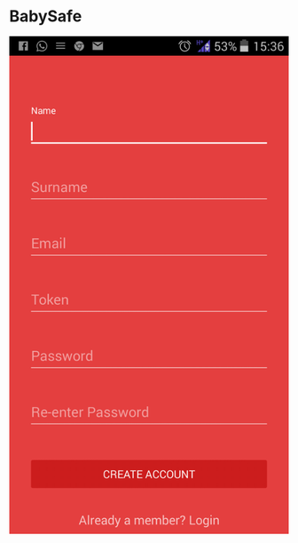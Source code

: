 # BabySafe 
![BabySafe ScreenShots](https://github.com/merveylmz/ScreenShots/blob/master/Android/Screenshot_2017-04-04-15-36-19.png "Login Ekranı")
